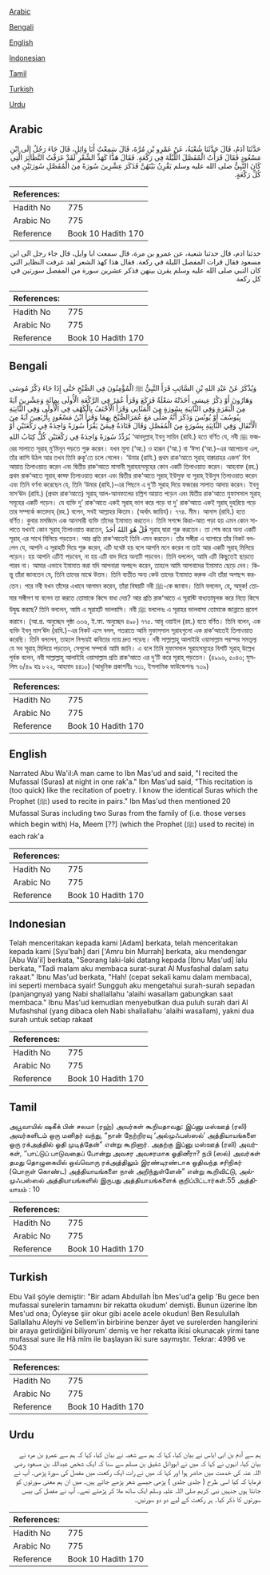 [Arabic](#arabic)

[Bengali](#bengali)

[English](#english)

[Indonesian](#indonesian)

[Tamil](#tamil)

[Turkish](#turkish)

[Urdu](#urdu)

## Arabic


<div dir="rtl" lang="ar" style={{fontSize:'larger',backgroundColor:'#f8f9fa',padding:20}}>
حَدَّثَنَا آدَمُ، قَالَ حَدَّثَنَا شُعْبَةُ، عَنْ عَمْرِو بْنِ مُرَّةَ، قَالَ سَمِعْتُ أَبَا وَائِلٍ، قَالَ جَاءَ رَجُلٌ إِلَى ابْنِ مَسْعُودٍ فَقَالَ قَرَأْتُ الْمُفَصَّلَ اللَّيْلَةَ فِي رَكْعَةٍ‏.‏ فَقَالَ هَذًّا كَهَذِّ الشِّعْرِ لَقَدْ عَرَفْتُ النَّظَائِرَ الَّتِي كَانَ النَّبِيُّ صلى الله عليه وسلم يَقْرِنُ بَيْنَهُنَّ فَذَكَرَ عِشْرِينَ سُورَةً مِنَ الْمُفَصَّلِ سُورَتَيْنِ فِي كُلِّ رَكْعَةٍ‏.‏
</div>
<div style={{backgroundColor:'#f8f9fa',padding:20, marginBottom: 10}}><table> <thead> <tr> <th>References:</th> <th></th> </tr> </thead> <tbody><tr><td>Hadith No</td><td>775</td></tr><tr><td>Arabic No</td><td>775</td></tr><tr><td>Reference</td><td>Book 10 Hadith 170</td></tr></tbody></table></div>


<div dir="rtl" lang="ar" style={{fontSize:'larger',backgroundColor:'#f8f9fa',padding:20}}>
حدثنا ادم، قال حدثنا شعبة، عن عمرو بن مرة، قال سمعت ابا وايل، قال جاء رجل الى ابن مسعود فقال قرات المفصل الليلة في ركعة. فقال هذا كهذ الشعر لقد عرفت النظاير التي كان النبي صلى الله عليه وسلم يقرن بينهن فذكر عشرين سورة من المفصل سورتين في كل ركعة
</div>
<div style={{backgroundColor:'#f8f9fa',padding:20, marginBottom: 10}}><table> <thead> <tr> <th>References:</th> <th></th> </tr> </thead> <tbody><tr><td>Hadith No</td><td>775</td></tr><tr><td>Arabic No</td><td>775</td></tr><tr><td>Reference</td><td>Book 10 Hadith 170</td></tr></tbody></table></div>

## Bengali


<div dir="ltr" lang="bn" style={{fontSize:'larger',backgroundColor:'#f8f9fa',padding:20}}>
وَيُذْكَرُ عَنْ عَبْدِ اللهِ بْنِ السَّائِبِ قَرَأَ النَّبِيُّ ﷺ الْمُؤْمِنُونَ فِي الصُّبْحِ حَتَّى إِذَا جَاءَ ذِكْرُ مُوسَى وَهَارُونَ أَوْ ذِكْرُ عِيسَى أَخَذَتْهُ سَعْلَةٌ فَرَكَعَ وَقَرَأَ عُمَرُ فِي الرَّكْعَةِ الْأُولَى بِمِائَةٍ وَعِشْرِينَ آيَةً مِنَ الْبَقَرَةِ وَفِي الثَّانِيَةِ بِسُورَةٍ مِنَ الْمَثَانِي وَقَرَأَ الْأَحْنَفُ بِالْكَهْفِ فِي الْأُولَى وَفِي الثَّانِيَةِ بِيُوسُفَ أَوْ يُونُسَ وَذَكَرَ أَنَّهُ صَلَّى مَعَ عُمَرَالصُّبْحَ بِهِمَا وَقَرَأَ ابْنُ مَسْعُودٍ بِأَرْبَعِينَ آيَةً مِنَ الْأَنْفَالِ وَفِي الثَّانِيَةِ بِسُورَةٍ مِنَ الْمُفَصَّلِ وَقَالَ قَتَادَةُ فِيمَنْ يَقْرَأُ سُورَةً وَاحِدَةً فِي رَكْعَتَيْنِ أَوْ يُرَدِّدُ سُورَةً وَاحِدَةً فِي رَكْعَتَيْنِ كُلٌّ كِتَابُ اللهِ ‘আবদুল্লাহ্ ইবনু সায়িব (রাযি.) হতে বর্ণিত যে, নবী ﷺ ফজরের সালাতে সূরাহ্ মু’মিনূন পড়তে শুরু করেন। যখন মূসা (‘আ.) ও হারূন (‘আ.) বা ‘ঈসা (‘আ.)-এর আলোচনা এল, তাঁর কাশি উঠল আর তখন তিনি রুকূ‘তে চলে গেলেন। ‘উমার (রাযি.) প্রথম রাক‘আতে সূরাহ্ বাক্বারাহর একশ’ বিশ আয়াত তিলাওয়াত করেন এবং দ্বিতীয় রাক‘আতে মাসানী সূরাহহসমূহের কোন একটি তিলাওয়াত করেন। আহনাফ (রহ.) প্রথম রাক‘আতে সূরাহ্ কাহ্ফ তিলাওয়াত করেন এবং দ্বিতীয় রাক‘আতে সূরাহ্ ইউসুফ বা সূরাহ্ ইউনুস তিলাওয়াত করেন এবং তিনি বর্ণনা করেছেন যে, তিনি ‘উমার (রাযি.)-এর পিছনে এ দু’টি সূরাহ্ দিয়ে ফজরের সালাত আদায় করেন। ইবনু মাস‘ঊদ (রাযি.) (প্রথম রাক‘আতে) সূরাহ্ আল-আনফালের চল্লিশ আয়াত পড়েন এবং দ্বিতীয় রাক‘আতে মুফাসসাল সূরাহ্ সমূহের একটি পড়েন। যে ব্যক্তি দু’ রাক‘আতে একই সূরাহ্ ভাগ করে পড়ে বা দু’ রাক‘আতে একই সূরাহ্ দুহরিয়ে পড়ে তার সম্পর্কে কাতাদাহ্ (রহ.) বলেন, সবই আল্লাহর কিতাব। (অর্থাৎ জায়িয)। ৭৭৪. মীম। আনাস (রাযি.) হতে বর্ণিত। কুবার মসজিদে এক আনসারী ব্যক্তি তাঁদের ইমামাত করতেন। তিনি সশব্দে কিরা-আত পড়া হয় এমন কোন সালাতে যখনই কোন সূরাহ্ তিলাওয়াত করতেন, قُلْ هُوَ اللهُ أَحَدٌ সূরাহ্ দ্বারা শুরু করতেন। তা শেষ করে অন্য একটি সূরাহ্ এর সাথে মিলিয়ে পড়তেন। আর প্রতি রাক‘আতেই তিনি এমন করতেন। তাঁর সঙ্গীরা এ ব্যাপারে তাঁর নিকট বললেন যে, আপনি এ সূরাহটি দিয়ে শুরু করেন, এটি যথেষ্ট হয় বলে আপনি মনে করেন না তাই আর একটি সূরাহ্ মিলিয়ে পড়েন। হয় আপনি এটিই পড়বেন, না হয় এটি বাদ দিয়ে অন্যটি পড়বেন। তিনি বললেন, আমি এটি কিছুতেই ছাড়তে পারব না। আমার এভাবে ইমামাত করা যদি আপনারা অপছন্দ করেন, তাহলে আমি আপনাদের ইমামাত ছেড়ে দেব। কিন্তু তাঁরা জানতেন যে, তিনি তাদের মাঝে উত্তম। তিনি ব্যতীত অন্য কেউ তাদের ইমামাত করুক এটা তাঁরা অপছন্দ করতেন। পরে নবী যখন তাঁদের এখানে আগমন করেন, তাঁরা বিষয়টি নবী ﷺ-কে জানান। তিনি বললেন, হে, অমুক! তোমার সঙ্গীগণ যা বলেন তা করতে তোমাকে কিসে বাধা দেয়? আর প্রতি রাক‘আতে এ সূরাহ্টি বাধ্যতামূলক করে নিতে কিসে উদ্বুদ্ধ করছে? তিনি বললেন, আমি এ সূরাহটি ভালবাসি। নবী ﷺ বললেনঃ এ সূরাহর ভালবাসা তোমাকে জান্নাতে প্রবেশ করাবে। (আ.প্র. অনুচ্ছেদ পৃষ্ঠা ৩৩৬, ই.ফা. অনুচ্ছেদ ৪৯৮) ৭৭৫. আবূ ওয়াইল (রহ.) হতে বর্ণিত। তিনি বলেন, এক ব্যক্তি ইবনু মাস‘ঊদ (রাযি.)-এর নিকট এসে বলল, গতরাতে আমি মুফাস্‌সাল সূরাহগুলো এক রাক‘আতেই তিলাওয়াত করেছি। তিনি বললেন, তাহলে নিশ্চয়ই কবিতার ন্যায় দ্রুত পড়েছ। নবী সাল্লাল্লাহু আলাইহি ওয়াসাল্লাম পরস্পর সমতূল্য যে সব সূরাহ্ মিলিয়ে পড়তেন, সেগুলো সম্পর্কে আমি জানি। এ বলে তিনি মুফাসসাল সূরাহসমূহের বিশটি সূরাহ্ উল্লেখ পূর্বক বলেন, নবী সাল্লাল্লাহু আলাইহি ওয়াসাল্লাম প্রতি রাক‘আতে এর দু’টি করে সূরাহ্ পড়তেন। (৪৯৯৬, ৫০৪৩; মুসলিম ৬/৪৯ হাঃ ৮২২, আহমাদ ৪৪১০) (আধুনিক প্রকাশনীঃ ৭৩১, ইসলামিক ফাউন্ডেশনঃ ৭৩৯)
</div>
<div style={{backgroundColor:'#f8f9fa',padding:20, marginBottom: 10}}><table> <thead> <tr> <th>References:</th> <th></th> </tr> </thead> <tbody><tr><td>Hadith No</td><td>775</td></tr><tr><td>Arabic No</td><td>775</td></tr><tr><td>Reference</td><td>Book 10 Hadith 170</td></tr></tbody></table></div>

## English


<div dir="ltr" lang="en" style={{fontSize:'larger',backgroundColor:'#f8f9fa',padding:20}}>
Narrated Abu Wa'il:A man came to Ibn Mas'ud and said, "I recited the Mufassal (Suras) at night in one rak'a." Ibn Mas'ud said, "This recitation is (too quick) like the recitation of poetry. I know the identical Suras which the Prophet (ﷺ) used to recite in pairs." Ibn Mas'ud then mentioned 20 Mufassal Suras including two Suras from the family of (i.e. those verses which begin with) Ha, Meem [??] (which the Prophet (ﷺ) used to recite) in each rak'a
</div>
<div style={{backgroundColor:'#f8f9fa',padding:20, marginBottom: 10}}><table> <thead> <tr> <th>References:</th> <th></th> </tr> </thead> <tbody><tr><td>Hadith No</td><td>775</td></tr><tr><td>Arabic No</td><td>775</td></tr><tr><td>Reference</td><td>Book 10 Hadith 170</td></tr></tbody></table></div>

## Indonesian


<div dir="ltr" lang="id" style={{fontSize:'larger',backgroundColor:'#f8f9fa',padding:20}}>
Telah menceritakan kepada kami [Adam] berkata, telah menceritakan kepada kami [Syu'bah] dari ['Amru bin Murrah] berkata, aku mendengar [Abu Wa'il] berkata, "Seorang laki-laki datang kepada [Ibnu Mas'ud] lalu berkata, "Tadi malam aku membaca surat-surat Al Musfashal dalam satu rakaat." Ibnu Mas'ud berkata, "Hah! (cepat sekali kamu dalam membaca), ini seperti membaca syair! Sungguh aku mengetahui surah-surah sepadan (panjangnya) yang Nabi shallallahu 'alaihi wasallam gabungkan saat membaca." Ibnu Mas'ud kemudian menyebutkan dua puluh surah dari Al Mufashshal (yang dibaca oleh Nabi shallallahu 'alaihi wasallam), yakni dua surah untuk setiap rakaat
</div>
<div style={{backgroundColor:'#f8f9fa',padding:20, marginBottom: 10}}><table> <thead> <tr> <th>References:</th> <th></th> </tr> </thead> <tbody><tr><td>Hadith No</td><td>775</td></tr><tr><td>Arabic No</td><td>775</td></tr><tr><td>Reference</td><td>Book 10 Hadith 170</td></tr></tbody></table></div>

## Tamil


<div dir="ltr" lang="ta" style={{fontSize:'larger',backgroundColor:'#f8f9fa',padding:20}}>
அபூவாயில் ஷகீக் பின் சலமா (ரஹ்) அவர்கள் கூறியதாவது: இப்னு மஸ்ஊத் (ரலி) அவர்களிடம் ஒரு மனிதர் வந்து, “நான் நேற்றிரவு ‘அல்முஃபஸ்ஸல்’ அத்தியாயங்களை ஒரு ரக்அத்தில் ஓதி முடித்தேன்” என்று கூறினார். அதற்கு இப்னு மஸ்ஊத் (ரலி) அவர்கள், “பாட்டுப் பாடுவதைப் போன்று அவசர அவசரமாக ஓதினீரா? நபி (ஸல்) அவர்கள் தமது தொழுகையில் ஒவ்வொரு ரக்அத்திலும் இரண்டிரண்டாக ஓதிவந்த சரிநிகர் (பொருள் கொண்ட) அத்தியாயங்களை நான் அறிந்துள்ளேன்” என்று கூறிவிட்டு, அல்முஃபஸ்ஸல் அத்தியாயங்களில் இருபது அத்தியாயங்களைக் குறிப்பிட்டார்கள்.55 அத்தியாயம் : 10
</div>
<div style={{backgroundColor:'#f8f9fa',padding:20, marginBottom: 10}}><table> <thead> <tr> <th>References:</th> <th></th> </tr> </thead> <tbody><tr><td>Hadith No</td><td>775</td></tr><tr><td>Arabic No</td><td>775</td></tr><tr><td>Reference</td><td>Book 10 Hadith 170</td></tr></tbody></table></div>

## Turkish


<div dir="ltr" lang="tr" style={{fontSize:'larger',backgroundColor:'#f8f9fa',padding:20}}>
Ebu Vail şöyle demiştir: "Bir adam Abdullah İbn Mes'ud'a gelip 'Bu gece ben mufassal surelerin tamamını bir rekatta okudum' demişti. Bunun üzerine İbn Mes'ud ona; Öyleyse şiir okur gibi acele acele okudun! Ben Resulullah Sallallahu Aleyhi ve Sellem'in birbirine benzer âyet ve surelerden hangilerini bir araya getirdiğini biliyorum' demiş ve her rekatta ikisi okunacak yirmi tane mufassal sure ile Hâ mîm ile başlayan iki sure saymıştır. Tekrar: 4996 ve 5043
</div>
<div style={{backgroundColor:'#f8f9fa',padding:20, marginBottom: 10}}><table> <thead> <tr> <th>References:</th> <th></th> </tr> </thead> <tbody><tr><td>Hadith No</td><td>775</td></tr><tr><td>Arabic No</td><td>775</td></tr><tr><td>Reference</td><td>Book 10 Hadith 170</td></tr></tbody></table></div>

## Urdu


<div dir="rtl" lang="ur" style={{fontSize:'larger',backgroundColor:'#f8f9fa',padding:20}}>
ہم سے آدم بن ابی ایاس نے بیان کیا، کہا کہ ہم سے شعبہ نے بیان کیا، کہا کہ ہم سے عمرو بن مرہ نے بیان کیا، انہوں نے کہا کہ میں نے ابووائل شقیق بن مسلم سے سنا کہ ایک شخص عبداللہ بن مسعود رضی اللہ عنہ کی خدمت میں حاضر ہوا اور کہا کہ میں نے رات ایک رکعت میں مفصل کی سورۃ پڑھی۔ آپ نے فرمایا کہ کیا اسی طرح ( جلدی جلدی ) پڑھی جیسے شعر پڑھے جاتے ہیں۔ میں ان ہم معنی سورتوں کو جانتا ہوں جنہیں نبی کریم صلی اللہ علیہ وسلم ایک ساتھ ملا کر پڑھتے تھے۔ آپ نے مفصل کی بیس سورتوں کا ذکر کیا۔ ہر رکعت کے لیے دو دو سورتیں۔
</div>
<div style={{backgroundColor:'#f8f9fa',padding:20, marginBottom: 10}}><table> <thead> <tr> <th>References:</th> <th></th> </tr> </thead> <tbody><tr><td>Hadith No</td><td>775</td></tr><tr><td>Arabic No</td><td>775</td></tr><tr><td>Reference</td><td>Book 10 Hadith 170</td></tr></tbody></table></div>